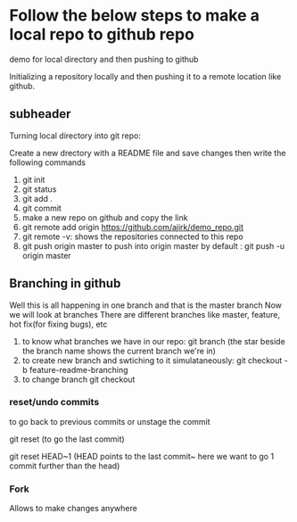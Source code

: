 # Follow the below steps to make a local repo to github repo

demo for local directory and then pushing to github

Initializing a repository locally and then pushing it to a remote location like github.

## subheader

Turning local directory into git repo:

Create a new drectory with a README file and save changes then write the following commands

1. git init
2. git status
3. git add .
4. git commit
5. make a new repo on github and copy the link
6. git remote add origin https://github.com/ajirk/demo_repo.git
7. git remote -v: shows the repositories connected to this repo
8. git push origin master
   to push into origin master by default : git push -u origin master

## Branching in github

Well this is all happening in one branch and that is the master branch
Now we will look at branches
There are different branches like master, feature, hot fix(for fixing bugs), etc

1. to know what branches we have in our repo:
   git branch
   (the star beside the branch name shows the current branch we're in)
2. to create new branch and swtiching to it simulataneously:
   git checkout -b feature-readme-branching
3. to change branch
   git checkout

### reset/undo commits

to go back to previous commits or unstage the commit

git reset (to go the last commit)

git reset HEAD~1 (HEAD points to the last commit~ here we want to go 1 commit further than the head)

### Fork

Allows to make changes anywhere
